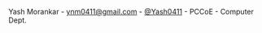 Yash Morankar - ynm0411@gmail.com - [@Yash0411](https://github.com/Yash0411) - PCCoE - Computer Dept.
